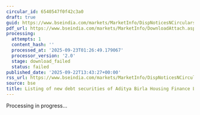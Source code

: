 ```yaml
---
circular_id: 6540547f0f42c3a0
draft: true
guid: https://www.bseindia.com/markets/MarketInfo/DispNoticesNCirculars.aspx?Noticeid={FC4D5C7A-6248-455C-89A6-2E0B22E4B178}&noticeno=20250922-48&dt=09/22/2025&icount=48&totcount=58&flag=0
pdf_url: https://www.bseindia.com/markets/MarketInfo/DownloadAttach.aspx?id=20250922-48&attachedId=
processing:
  attempts: 1
  content_hash: ''
  processed_at: '2025-09-23T01:26:49.179067'
  processor_version: '2.0'
  stage: download_failed
  status: failed
published_date: '2025-09-22T13:43:27+00:00'
rss_url: https://www.bseindia.com/markets/MarketInfo/DispNoticesNCirculars.aspx?Noticeid={FC4D5C7A-6248-455C-89A6-2E0B22E4B178}&noticeno=20250922-48&dt=09/22/2025&icount=48&totcount=58&flag=0
source: bse
title: Listing of new debt securities of Aditya Birla Housing Finance Limited
---
```


Processing in progress...